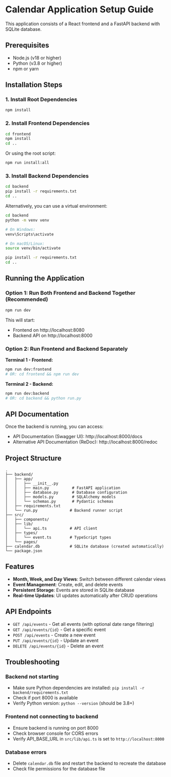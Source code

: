 # Calendar Application Setup Guide

This application consists of a React frontend and a FastAPI backend with SQLite database.

## Prerequisites

- Node.js (v18 or higher)
- Python (v3.8 or higher)
- npm or yarn

## Installation Steps

### 1. Install Root Dependencies

```bash
npm install
```

### 2. Install Frontend Dependencies

```bash
cd frontend
npm install
cd ..
```

Or using the root script:
```bash
npm run install:all
```

### 3. Install Backend Dependencies

```bash
cd backend
pip install -r requirements.txt
cd ..
```

Alternatively, you can use a virtual environment:

```bash
cd backend
python -m venv venv

# On Windows:
venv\Scripts\activate

# On macOS/Linux:
source venv/bin/activate

pip install -r requirements.txt
cd ..
```

## Running the Application

### Option 1: Run Both Frontend and Backend Together (Recommended)

```bash
npm run dev
```

This will start:
- Frontend on http://localhost:8080
- Backend API on http://localhost:8000

### Option 2: Run Frontend and Backend Separately

**Terminal 1 - Frontend:**
```bash
npm run dev:frontend
# OR: cd frontend && npm run dev
```

**Terminal 2 - Backend:**
```bash
npm run dev:backend
# OR: cd backend && python run.py
```

## API Documentation

Once the backend is running, you can access:
- API Documentation (Swagger UI): http://localhost:8000/docs
- Alternative API Documentation (ReDoc): http://localhost:8000/redoc

## Project Structure

```
.
├── backend/
│   ├── app/
│   │   ├── __init__.py
│   │   ├── main.py          # FastAPI application
│   │   ├── database.py      # Database configuration
│   │   ├── models.py        # SQLAlchemy models
│   │   └── schemas.py       # Pydantic schemas
│   ├── requirements.txt
│   └── run.py              # Backend runner script
├── src/
│   ├── components/
│   ├── lib/
│   │   └── api.ts          # API client
│   ├── types/
│   │   └── event.ts        # TypeScript types
│   └── pages/
├── calendar.db             # SQLite database (created automatically)
└── package.json
```

## Features

- **Month, Week, and Day Views**: Switch between different calendar views
- **Event Management**: Create, edit, and delete events
- **Persistent Storage**: Events are stored in SQLite database
- **Real-time Updates**: UI updates automatically after CRUD operations

## API Endpoints

- `GET /api/events` - Get all events (with optional date range filtering)
- `GET /api/events/{id}` - Get a specific event
- `POST /api/events` - Create a new event
- `PUT /api/events/{id}` - Update an event
- `DELETE /api/events/{id}` - Delete an event

## Troubleshooting

### Backend not starting

- Make sure Python dependencies are installed: `pip install -r backend/requirements.txt`
- Check if port 8000 is available
- Verify Python version: `python --version` (should be 3.8+)

### Frontend not connecting to backend

- Ensure backend is running on port 8000
- Check browser console for CORS errors
- Verify API_BASE_URL in `src/lib/api.ts` is set to `http://localhost:8000`

### Database errors

- Delete `calendar.db` file and restart the backend to recreate the database
- Check file permissions for the database file
